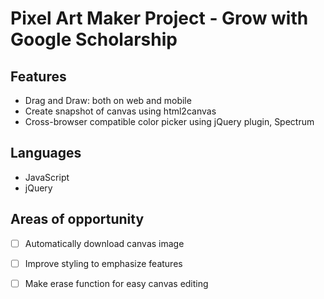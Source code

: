 # Pixel Art Maker Project - Grow with Google Scholarship

## Features
* Drag and Draw: both on web and mobile
* Create snapshot of canvas using html2canvas
* Cross-browser compatible color picker using jQuery plugin, Spectrum

## Languages
* JavaScript
* jQuery

## Areas of opportunity
- [ ] Automatically download canvas image
- [ ] Improve styling to emphasize features
- [ ] Make erase function for easy canvas editing

